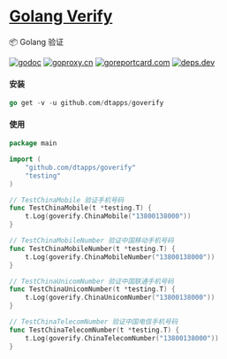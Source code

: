 <h1>
<a href="https://www.dtapp.net/">Golang Verify</a>
</h1>

📦 Golang 验证

[comment]: <> (go)
[![godoc](https://pkg.go.dev/badge/github.com/dtapps/goverify?status.svg)](https://pkg.go.dev/github.com/dtapps/goverify)
[![goproxy.cn](https://goproxy.cn/stats/github.com/dtapps/goverify/badges/download-count.svg)](https://goproxy.cn/stats/github.com/dtapps/goverify)
[![goreportcard.com](https://goreportcard.com/badge/github.com/dtapps/goverify    )](https://goreportcard.com/report/github.com/dtapps/goverify)
[![deps.dev](https://img.shields.io/badge/deps-go-red.svg)](https://deps.dev/go/github.com%2Fdtapps%2Fgoverify)

#### 安装

```go
go get -v -u github.com/dtapps/goverify
```

#### 使用

```go
package main

import (
	"github.com/dtapps/goverify"
	"testing"
)

// TestChinaMobile 验证手机号码
func TestChinaMobile(t *testing.T) {
	t.Log(goverify.ChinaMobile("13800138000"))
}

// TestChinaMobileNumber 验证中国移动手机号码
func TestChinaMobileNumber(t *testing.T) {
	t.Log(goverify.ChinaMobileNumber("13800138000"))
}

// TestChinaUnicomNumber 验证中国联通手机号码
func TestChinaUnicomNumber(t *testing.T) {
	t.Log(goverify.ChinaUnicomNumber("13800138000"))
}

// TestChinaTelecomNumber 验证中国电信手机号码
func TestChinaTelecomNumber(t *testing.T) {
	t.Log(goverify.ChinaTelecomNumber("13800138000"))
}
```

